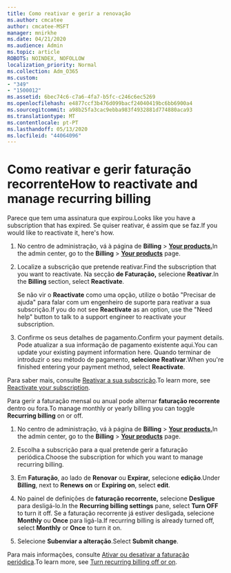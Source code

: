 ```yaml
---
title: Como reativar e gerir a renovação
ms.author: cmcatee
author: cmcatee-MSFT
manager: mnirkhe
ms.date: 04/21/2020
ms.audience: Admin
ms.topic: article
ROBOTS: NOINDEX, NOFOLLOW
localization_priority: Normal
ms.collection: Adm_O365
ms.custom:
- "349"
- "1500012"
ms.assetid: 6bec74c6-c7a6-4fa7-b5fc-c246c6ec5269
ms.openlocfilehash: e4877ccf3b476d099bacf24040419bc6bb6900a4
ms.sourcegitcommit: a98b25fa3cac9ebba983f4932881d774880aca93
ms.translationtype: MT
ms.contentlocale: pt-PT
ms.lasthandoff: 05/13/2020
ms.locfileid: "44064096"
---
```

# <a name="how-to-reactivate-and-manage-recurring-billing"></a><span data-ttu-id="15d71-102">Como reativar e gerir faturação recorrente</span><span class="sxs-lookup"><span data-stu-id="15d71-102">How to reactivate and manage recurring billing</span></span>

<span data-ttu-id="15d71-103">Parece que tem uma assinatura que expirou.</span><span class="sxs-lookup"><span data-stu-id="15d71-103">Looks like you have a subscription that has expired.</span></span> <span data-ttu-id="15d71-104">Se quiser reativar, é assim que se faz.</span><span class="sxs-lookup"><span data-stu-id="15d71-104">If you would like to reactivate it, here's how.</span></span>
  
1. <span data-ttu-id="15d71-105">No centro de administração, vá à página de **Billing** \> **[Your products.](https://go.microsoft.com/fwlink/p/?linkid=842054)**</span><span class="sxs-lookup"><span data-stu-id="15d71-105">In the admin center, go to the **Billing** \> **[Your products](https://go.microsoft.com/fwlink/p/?linkid=842054)** page.</span></span>

2. <span data-ttu-id="15d71-106">Localize a subscrição que pretende reativar.</span><span class="sxs-lookup"><span data-stu-id="15d71-106">Find the subscription that you want to reactivate.</span></span> <span data-ttu-id="15d71-107">Na secção **de Faturação,** selecione **Reativar**.</span><span class="sxs-lookup"><span data-stu-id="15d71-107">In the **Billing** section, select  **Reactivate**.</span></span>

    <span data-ttu-id="15d71-108">Se não vir o **Reactivate** como uma opção, utilize o botão "Precisar de ajuda" para falar com um engenheiro de suporte para reativar a sua subscrição.</span><span class="sxs-lookup"><span data-stu-id="15d71-108">If you do not see **Reactivate** as an option, use the "Need help" button to talk to a support engineer to reactivate your subscription.</span></span>

3. <span data-ttu-id="15d71-109">Confirme os seus detalhes de pagamento.</span><span class="sxs-lookup"><span data-stu-id="15d71-109">Confirm your payment details.</span></span> <span data-ttu-id="15d71-110">Pode atualizar a sua informação de pagamento existente aqui.</span><span class="sxs-lookup"><span data-stu-id="15d71-110">You can update your existing payment information here.</span></span> <span data-ttu-id="15d71-111">Quando terminar de introduzir o seu método de pagamento, **selecione Reativar**.</span><span class="sxs-lookup"><span data-stu-id="15d71-111">When you're finished entering your payment method, select **Reactivate**.</span></span>

<span data-ttu-id="15d71-112">Para saber mais, consulte [Reativar a sua subscrição](https://docs.microsoft.com//office365/admin/subscriptions-and-billing/reactivate-your-subscription).</span><span class="sxs-lookup"><span data-stu-id="15d71-112">To learn more, see [Reactivate your subscription](https://docs.microsoft.com//office365/admin/subscriptions-and-billing/reactivate-your-subscription).</span></span> 

<span data-ttu-id="15d71-113">Para gerir a faturação mensal ou anual pode alternar **faturação recorrente** dentro ou fora.</span><span class="sxs-lookup"><span data-stu-id="15d71-113">To manage monthly or yearly billing you can toggle **Recurring billing** on or off.</span></span>
  
1. <span data-ttu-id="15d71-114">No centro de administração, vá à página de **Billing** \> **[Your products.](https://go.microsoft.com/fwlink/p/?linkid=842054)**</span><span class="sxs-lookup"><span data-stu-id="15d71-114">In the admin center, go to the **Billing** \> **[Your products](https://go.microsoft.com/fwlink/p/?linkid=842054)** page.</span></span>

2. <span data-ttu-id="15d71-115">Escolha a subscrição para a qual pretende gerir a faturação periódica.</span><span class="sxs-lookup"><span data-stu-id="15d71-115">Choose the subscription for which you want to manage recurring billing.</span></span>

3. <span data-ttu-id="15d71-116">Em **Faturação**, ao lado de **Renovar** ou **Expirar,** selecione **edição**.</span><span class="sxs-lookup"><span data-stu-id="15d71-116">Under **Billing**, next to **Renews on** or **Expiring on**, select **edit**.</span></span>

4. <span data-ttu-id="15d71-117">No painel de definições de **faturação recorrente,** selecione **Desligue** para desligá-lo.</span><span class="sxs-lookup"><span data-stu-id="15d71-117">In the **Recurring billing settings** pane, select **Turn OFF** to turn it off.</span></span> <span data-ttu-id="15d71-118">Se a faturação recorrente já estiver desligada, selecione **Monthly** ou **Once** para ligá-la.</span><span class="sxs-lookup"><span data-stu-id="15d71-118">If recurring billing is already turned off, select **Monthly** or **Once** to turn it on.</span></span>

5. <span data-ttu-id="15d71-119">Selecione **Subenviar a alteração**.</span><span class="sxs-lookup"><span data-stu-id="15d71-119">Select **Submit change**.</span></span>

<span data-ttu-id="15d71-120">Para mais informações, consulte [Ativar ou desativar a faturação periódica](https://docs.microsoft.com/office365/admin/subscriptions-and-billing/renew-your-subscription#turn-recurring-billing-off-or-on).</span><span class="sxs-lookup"><span data-stu-id="15d71-120">To learn more, see [Turn recurring billing off or on](https://docs.microsoft.com/office365/admin/subscriptions-and-billing/renew-your-subscription#turn-recurring-billing-off-or-on).</span></span>